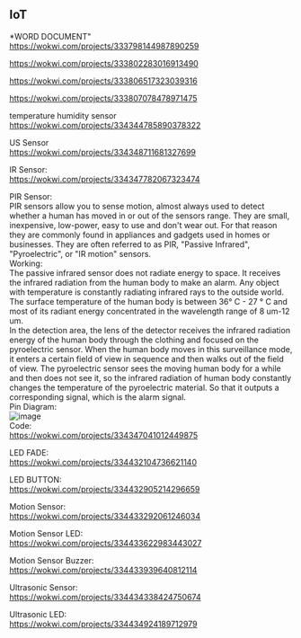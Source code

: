 ## IoT
*WORD DOCUMENT"<br>
https://wokwi.com/projects/333798144987890259<br>

https://wokwi.com/projects/333802283016913490<br>

https://wokwi.com/projects/333806517323039316<br>

https://wokwi.com/projects/333807078478971475<br>

temperature humidity sensor<br>
https://wokwi.com/projects/334344785890378322<br>

US Sensor<br>
https://wokwi.com/projects/334348711681327699<br>

IR Sensor:<br>
https://wokwi.com/projects/334347782067323474<br>

PIR Sensor:<br>
PIR sensors allow you to sense motion, almost always used to detect whether a human has moved in or out of the sensors range. They are small, inexpensive, low-power, easy to use and don't wear out. For that reason they are commonly found in appliances and gadgets used in homes or businesses. They are often referred to as PIR, "Passive Infrared", "Pyroelectric", or "IR motion" sensors.<br>
Working:<br>
The passive infrared sensor does not radiate energy to space. It receives the  infrared radiation from the human body to make an alarm. Any object with temperature is constantly radiating infrared rays to the outside world. The surface temperature of the human body is between 36° C - 27 ° C and most of its radiant energy concentrated in the wavelength range of 8 um-12 um.<br>
In the detection area, the lens of the detector receives the infrared radiation energy of the human body through the clothing and focused on the pyroelectric sensor. When the human body moves in this surveillance mode, it enters a certain field of view in sequence and then walks out of the field of view. The pyroelectric sensor sees the moving human body for a while and then does not see it, so the infrared radiation of human body constantly changes the temperature of the pyroelectric material. So that it outputs a corresponding signal, which is the alarm signal.<br>
Pin Diagram:<br>
![image](https://user-images.githubusercontent.com/98145023/173380027-511662c7-bd5f-41b9-bf2d-f1c808ecc3ab.png)<br>
Code:<br>
https://wokwi.com/projects/334347041012449875<br>

LED FADE:<br>
https://wokwi.com/projects/334432104736621140<br>

LED BUTTON:<br>
https://wokwi.com/projects/334432905214296659<br>

Motion Sensor:<br>
https://wokwi.com/projects/334433292061246034<br>

Motion Sensor LED:<br>
https://wokwi.com/projects/334433622983443027<br>

Motion Sensor Buzzer:<br>
https://wokwi.com/projects/334433939640812114<br>

Ultrasonic Sensor:<br>
https://wokwi.com/projects/334434338424750674

Ultrasonic LED:<br>
https://wokwi.com/projects/334434924189712979<br>
